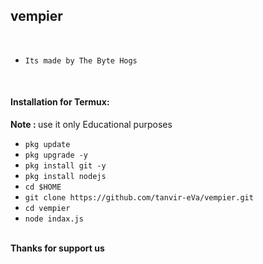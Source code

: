 <h2>vempier</h2>
<br>
  
* `Its made by The Byte Hogs`

<br>
<h4>Installation for Termux:</h4>
<p><b>Note :  </b>  use it only Educational purposes</p>

* `pkg update` 
* `pkg upgrade -y` 
* `pkg install git -y`
* `pkg install nodejs` 
* `cd $HOME` 
* `git clone https://github.com/tanvir-eVa/vempier.git` 
* `cd vempier `
* `node indax.js`
<br>
<b>Thanks for support us</b>
